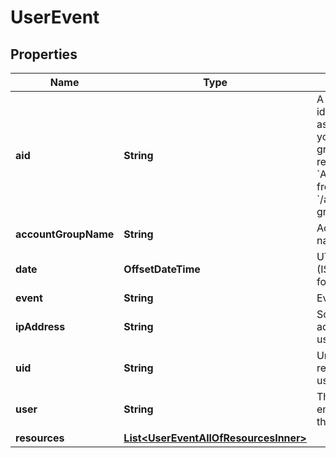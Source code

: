 

# UserEvent


## Properties

| Name | Type | Description | Notes |
|------------ | ------------- | ------------- | -------------|
|**aid** | **String** | A unique identifier associated with your account group. You can retrieve your &#x60;AccountGroupId&#x60; from the &#x60;/account-groups&#x60; endpoint. |  [optional] |
|**accountGroupName** | **String** | Account group name |  [optional] |
|**date** | **OffsetDateTime** | UTC event date (ISO date-time format). |  [optional] |
|**event** | **String** | Event type. |  [optional] |
|**ipAddress** | **String** | Source IP address of the user. |  [optional] |
|**uid** | **String** | Unique id representing the user. |  [optional] |
|**user** | **String** | The name and email address of the user. |  [optional] |
|**resources** | [**List&lt;UserEventAllOfResourcesInner&gt;**](UserEventAllOfResourcesInner.md) |  |  [optional] |



